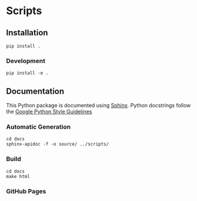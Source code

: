 # Scripts

## Installation

```
pip install .
```

### Development

```
pip install -e .
```

## Documentation

This Python package is documented using [Sphinx](http://www.sphinx-doc.org/en/master/index.html). Python docstrings follow the [Google Python Style Guidelines](http://google.github.io/styleguide/pyguide.html#38-comments-and-docstrings)

### Automatic Generation

```
cd docs
sphinx-apidoc -f -o source/ ../scripts/ 
```

### Build

```
cd docs
make html
```

### GitHub Pages